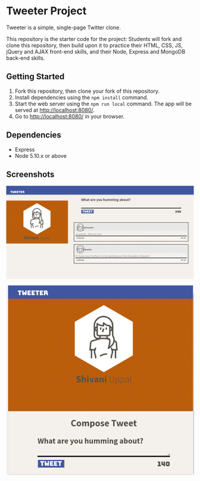 # Tweeter Project

Tweeter is a simple, single-page Twitter clone.

This repository is the starter code for the project: Students will fork and clone this repository, then build upon it to practice their HTML, CSS, JS, jQuery and AJAX front-end skills, and their Node, Express and MongoDB back-end skills.

## Getting Started

1. Fork this repository, then clone your fork of this repository.
2. Install dependencies using the `npm install` command.
3. Start the web server using the `npm run local` command. The app will be served at <http://localhost:8080/>.
4. Go to <http://localhost:8080/> in your browser.

## Dependencies

- Express
- Node 5.10.x or above
## Screenshots
![Alt text](https://github.com/shivaniuppal21/tweeter/blob/master/public/images/Screenshot%20from%202021-01-28%2022-48-29.png?raw=true)

![Alt text](https://github.com/shivaniuppal21/tweeter/blob/master/public/images/Screenshot%20from%202021-01-28%2022-52-07.png?raw=true)

